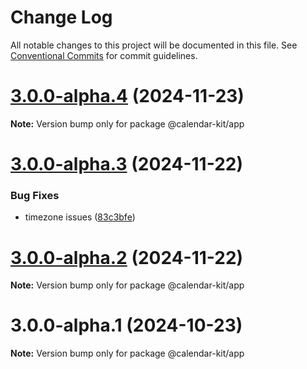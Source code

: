 # Change Log

All notable changes to this project will be documented in this file.
See [Conventional Commits](https://conventionalcommits.org) for commit guidelines.

# [3.0.0-alpha.4](https://github.com/howljs/react-native-calendar-kit/compare/@calendar-kit/app@3.0.0-alpha.3...@calendar-kit/app@3.0.0-alpha.4) (2024-11-23)

**Note:** Version bump only for package @calendar-kit/app

# [3.0.0-alpha.3](https://github.com/howljs/react-native-calendar-kit/compare/@calendar-kit/app@3.0.0-alpha.2...@calendar-kit/app@3.0.0-alpha.3) (2024-11-22)

### Bug Fixes

* timezone issues ([83c3bfe](https://github.com/howljs/react-native-calendar-kit/commit/83c3bfe7a9b0d3cdf46347f8106df1224765051f))

# [3.0.0-alpha.2](https://github.com/howljs/react-native-calendar-kit/compare/@calendar-kit/app@3.0.0-alpha.1...@calendar-kit/app@3.0.0-alpha.2) (2024-11-22)

**Note:** Version bump only for package @calendar-kit/app

# 3.0.0-alpha.1 (2024-10-23)

**Note:** Version bump only for package @calendar-kit/app
